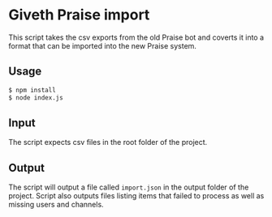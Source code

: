 # Giveth Praise import

This script takes the csv exports from the old Praise bot and coverts it into a format that can be imported into the new Praise system.

## Usage

```bash
$ npm install
$ node index.js
```

## Input

The script expects csv files in the root folder of the project.

## Output

The script will output a file called `import.json` in the output folder of the project. Script also outputs files listing items that failed to process as well as missing users and channels.
